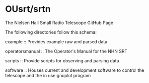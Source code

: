 # OUsrt/srtn

The Nielsen Hall Small Radio Telescope GitHub Page

The following directories follow this schema:

example         :: Provides example raw and parsed data

operatorsmanual :: The Operator's Manual for the NHN SRT

scripts         :: Provide scripts for observing and parsing data

software        :: Houses current and development software to control the telescope and the in use gnuplot program
